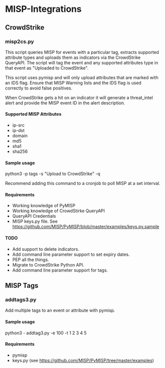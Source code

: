 # MISP-Integrations

## CrowdStrike

### misp2cs.py

This script queries MISP for events with a particular tag, extracts supported attribute types and uploads them as indicators via the CrowdStrike QueryAPI. The script will tag the event and any supported attributes type in that event as "Uploaded to CrowdStrike". 

This script uses pymisp and will only upload attributes that are marked with an IDS flag. Ensure that MISP Warning lists and the IDS flag is used correctly to avoid false positives.

When CrowdStrike gets a hit on an indicator it will generate a threat_intel alert and provide the MISP event ID in the alert description.

#### Supported MISP Attributes

 - ip-src
 - ip-dst
 - domain
 - md5
 - sha1
 - sha256

#### Sample usage

python3 -p tags -s "Upload to CrowdStrike" -q

Recommend adding this command to a cronjob to poll MISP at a set interval.

#### Requirements
- Working knowledge of PyMISP
- Working knowledge of CrowdStirke QueryAPI
- QueryAPI Credentials
- MISP keys.py file. See https://github.com/MISP/PyMISP/blob/master/examples/keys.py.sample

#### TODO
- Add support to delete indicators.
- Add command line parameter support to set expiry dates.
- PEP all the things.
- Migrate to CrowdStrike Python API.
- Add command line parameter support for tags.


## MISP Tags

### addtags3.py

Add multiple tags to an event or attribute with pymisp.

#### Sample usage

python3 - addtag3.py -e 100 -t 1 2 3 4 5

#### Requirements
- pymisp
- keys.py (see https://github.com/MISP/PyMISP/tree/master/examples)
